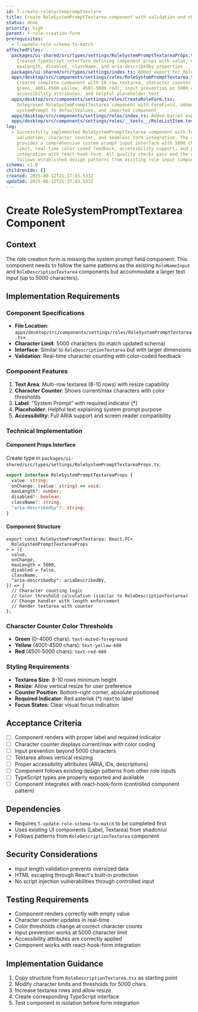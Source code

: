 ```yaml
---
id: T-create-rolesystemprompttextare
title: Create RoleSystemPromptTextarea component with validation and character counter
status: done
priority: high
parent: F-role-creation-form
prerequisites:
  - T-update-role-schema-to-match
affectedFiles:
  packages/ui-shared/src/types/settings/RoleSystemPromptTextareaProps.ts:
    Created TypeScript interface defining component props with value, onChange,
    maxLength, disabled, className, and aria-describedby properties
  packages/ui-shared/src/types/settings/index.ts: Added export for RoleSystemPromptTextareaProps to barrel file
  apps/desktop/src/components/settings/roles/RoleSystemPromptTextarea.tsx:
    Created complete component with 10-row textarea, character counter (0-4000
    green, 4001-4500 yellow, 4501-5000 red), input prevention at 5000 chars,
    accessibility attributes, and helpful placeholder text
  apps/desktop/src/components/settings/roles/CreateRoleForm.tsx:
    Integrated RoleSystemPromptTextarea component with FormField, added
    systemPrompt to defaultValues, and imported component
  apps/desktop/src/components/settings/roles/index.ts: Added barrel export for RoleSystemPromptTextarea component
  apps/desktop/src/components/settings/roles/__tests__/RoleListItem.test.tsx: Updated test mock data to include required systemPrompt field
log:
  - Successfully implemented RoleSystemPromptTextarea component with full
    validation, character counter, and seamless form integration. The component
    provides a comprehensive system prompt input interface with 5000 character
    limit, real-time color-coded feedback, accessibility support, and proper
    integration with react-hook-form. All quality checks pass and the component
    follows established design patterns from existing role input components.
schema: v1.0
childrenIds: []
created: 2025-08-12T21:37:43.533Z
updated: 2025-08-12T21:37:43.533Z
---
```


# Create RoleSystemPromptTextarea Component

## Context

The role creation form is missing the system prompt field component. This component needs to follow the same patterns as the existing `RoleNameInput` and `RoleDescriptionTextarea` components but accommodate a larger text input (up to 5000 characters).

## Implementation Requirements

### Component Specifications

- **File Location**: `apps/desktop/src/components/settings/roles/RoleSystemPromptTextarea.tsx`
- **Character Limit**: 5000 characters (to match updated schema)
- **Interface**: Similar to `RoleDescriptionTextarea` but with larger dimensions
- **Validation**: Real-time character counting with color-coded feedback

### Component Features

1. **Text Area**: Multi-row textarea (8-10 rows) with resize capability
2. **Character Counter**: Shows current/max characters with color thresholds
3. **Label**: "System Prompt" with required indicator (\*)
4. **Placeholder**: Helpful text explaining system prompt purpose
5. **Accessibility**: Full ARIA support and screen reader compatibility

### Technical Implementation

#### Component Props Interface

Create type in `packages/ui-shared/src/types/settings/RoleSystemPromptTextareaProps.ts`:

```typescript
export interface RoleSystemPromptTextareaProps {
  value: string;
  onChange: (value: string) => void;
  maxLength?: number;
  disabled?: boolean;
  className?: string;
  "aria-describedby"?: string;
}
```

#### Component Structure

```tsx
export const RoleSystemPromptTextarea: React.FC<
  RoleSystemPromptTextareaProps
> = ({
  value,
  onChange,
  maxLength = 5000,
  disabled = false,
  className,
  "aria-describedby": ariaDescribedBy,
}) => {
  // Character counting logic
  // Color threshold calculation (similar to RoleDescriptionTextarea)
  // Change handler with length enforcement
  // Render textarea with counter
};
```

### Character Counter Color Thresholds

- **Green** (0-4000 chars): `text-muted-foreground`
- **Yellow** (4001-4500 chars): `text-yellow-600`
- **Red** (4501-5000 chars): `text-red-600`

### Styling Requirements

- **Textarea Size**: 8-10 rows minimum height
- **Resize**: Allow vertical resize for user preference
- **Counter Position**: Bottom-right corner, absolute positioned
- **Required Indicator**: Red asterisk (\*) next to label
- **Focus States**: Clear visual focus indication

## Acceptance Criteria

- [ ] Component renders with proper label and required indicator
- [ ] Character counter displays current/max with color coding
- [ ] Input prevention beyond 5000 characters
- [ ] Textarea allows vertical resizing
- [ ] Proper accessibility attributes (ARIA, IDs, descriptions)
- [ ] Component follows existing design patterns from other role inputs
- [ ] TypeScript types are properly exported and available
- [ ] Component integrates with react-hook-form (controlled component pattern)

## Dependencies

- Requires `T-update-role-schema-to-match` to be completed first
- Uses existing UI components (Label, Textarea) from shadcn/ui
- Follows patterns from `RoleDescriptionTextarea` component

## Security Considerations

- Input length validation prevents oversized data
- HTML escaping through React's built-in protection
- No script injection vulnerabilities through controlled input

## Testing Requirements

- Component renders correctly with empty value
- Character counter updates in real-time
- Color thresholds change at correct character counts
- Input prevention works at 5000 character limit
- Accessibility attributes are correctly applied
- Component works with react-hook-form integration

## Implementation Guidance

1. Copy structure from `RoleDescriptionTextarea.tsx` as starting point
2. Modify character limits and thresholds for 5000 chars
3. Increase textarea rows and allow resize
4. Create corresponding TypeScript interface
5. Test component in isolation before form integration
